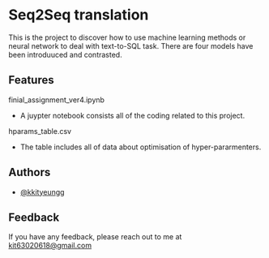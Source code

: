 # Seq2Seq translation

This is the project to discover how to use machine learning methods or neural network to deal with text-to-SQL task. There are four models have been introduuced and contrasted.


## Features

finial_assignment_ver4.ipynb
- A juypter notebook consists all of the coding related to this project.

hparams_table.csv
- The table includes all of data about optimisation of hyper-pararmenters.



## Authors

- [@kkityeungg](https://github.com/kkityeungg)


## Feedback

If you have any feedback, please reach out to me at kit63020618@gmail.com
